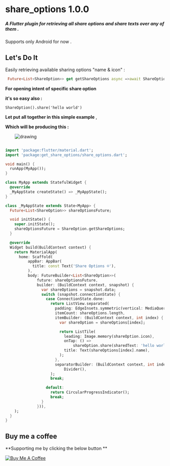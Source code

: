 # share_options 1.0.0

##### A Flutter plugin for retrieving all share options and share texts over any of them .


Supports only Android for now . 



## Let's Do It



Easily retrieving available sharing options "name & icon" :

```dart
 Future<List<ShareOption>> get getShareOptions async =>await ShareOption.getShareOptions;

```

 
**For opening intent of specific share option**

**it's so easy also  :** 

```
ShareOption().share('hello world')

```




**Let put all together in this simple example** ,

**Which will be producing this  :**
 
<img src="https://i.imgur.com/W8u6aZc.jpg" alt="drawing"  hspace="30"/>

```dart

import 'package:flutter/material.dart';
import 'package:get_share_options/share_options.dart';

void main() {
  runApp(MyApp());
}

class MyApp extends StatefulWidget {
  @override
  _MyAppState createState() => _MyAppState();
}

class _MyAppState extends State<MyApp> {
  Future<List<ShareOption>> shareOptionsFuture;

  void initState() {
    super.initState();
    shareOptionsFuture = ShareOption.getShareOptions;
  }

  @override
  Widget build(BuildContext context) {
    return MaterialApp(
      home: Scaffold(
          appBar: AppBar(
            title: const Text('Share Options ☺️'),
          ),
          body: FutureBuilder<List<ShareOption>>(
              future: shareOptionsFuture,
              builder: (BuildContext context, snapshot) {
                var shareOptions = snapshot.data;
                switch (snapshot.connectionState) {
                  case ConnectionState.done:
                    return ListView.separated(
                      padding: EdgeInsets.symmetric(vertical: MediaQuery.of(context).size.height/20),
                      itemCount: shareOptions.length,
                      itemBuilder: (BuildContext context, int index) {
                        var shareOption = shareOptions[index];

                        return ListTile(
                          leading: Image.memory(shareOption.icon),
                          onTap: () =>
                              shareOption.share(sharedText: 'hello world'),
                          title: Text(shareOptions[index].name),
                        );
                      },
                      separatorBuilder: (BuildContext context, int index) =>
                          Divider(),
                    );
                    break;

                  default:
                    return CircularProgressIndicator();
                    break;
                }
              })),
    );
  }
}
```
 
## Buy me a coffee 

**Supporting me by clicking the below button ** 

<a href="https://www.buymeacoffee.com/mogaber" target="_blank"><img src="https://www.buymeacoffee.com/assets/img/custom_images/orange_img.png" alt="Buy Me A Coffee" style="height: auto !important;width: auto !important;" ></a>


 
